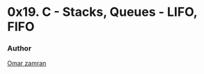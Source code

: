 # 0x19. C - Stacks, Queues - LIFO, FIFO


### Author
[Omar zamran](https://www.github.com/davidson961) 
